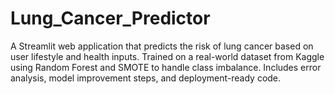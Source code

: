 # Lung_Cancer_Predictor
A Streamlit web application that predicts the risk of lung cancer based on user lifestyle and health inputs. Trained on a real-world dataset from Kaggle using Random Forest and SMOTE to handle class imbalance. Includes error analysis, model improvement steps, and deployment-ready code.
